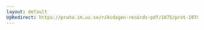 ```yaml
---
layout: default
UpRedirect: https://pruto.im.uu.se/riksdagen-records-pdf/1875/prot-1875--fk--029.pdf
---
```

